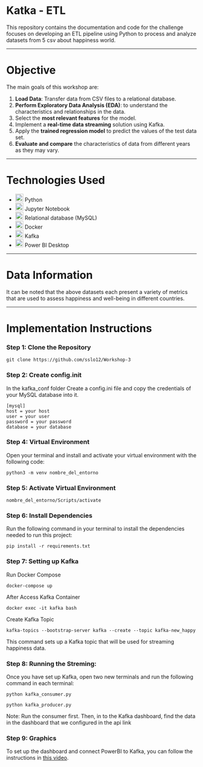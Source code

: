 # Katka - ETL
This repository contains the documentation and code for the challenge focuses on developing an ETL pipeline using Python to process and analyze datasets from 5 csv about happiness world.
***
# Objective
The main goals of this workshop are:

1. **Load Data**: Transfer data from CSV files to a relational database.
2.	**Perform Exploratory Data Analysis (EDA)**: to understand the characteristics and relationships in the data.
3.	Select the **most relevant features** for the model.
4.	Implement a **real-time data streaming** solution using Kafka.
5.	Apply the **trained regression model** to predict the values of the test data set.
6.	**Evaluate and compare** the characteristics of data from different years as they may vary.
***
# Technologies Used
  * <img src="https://github.com/sslo12/Workshop-1-ETL/assets/115416417/b23a91ab-151a-4dd8-b421-fc87111e3481" alt="Looker Studio" width="21px" height="21px"> Python
  * <img src="https://cdn.icon-icons.com/icons2/2667/PNG/512/jupyter_app_icon_161280.png" alt="Looker Studio" width="21px" height="21px"> Jupyter Notebook
  * <img src="https://cdn.icon-icons.com/icons2/2415/PNG/512/mysql_original_wordmark_logo_icon_146417.png" alt="Looker Studio" width="21px" height="21px"> Relational database (MySQL)
  * <img src="https://w7.pngwing.com/pngs/991/165/png-transparent-docker-hd-logo-thumbnail.png" alt="Docker" width="21px" height="21px"> Docker
  * <img src="https://cdn.icon-icons.com/icons2/2248/PNG/512/apache_kafka_icon_138937.png" alt="Kafka" width="21px" height="21px"> Kafka
  * <img src="https://i.pinimg.com/736x/7a/f2/1e/7af21eaf89a449831a1e12d640b54fae.jpg" alt="Looker Studio" width="21px" height="21px"> Power BI Desktop
***
# Data Information
It can be noted that the above datasets each present a variety of metrics that are used to assess happiness and well-being in different countries.
***
# Implementation Instructions
### Step 1: Clone the Repository
    git clone https://github.com/sslo12/Workshop-3

### Step 2: Create config.init
In the kafka_conf folder Create a config.ini file and copy the credentials of your MySQL database into it.
  ```
  [mysql]
host = your host
user = your user
password = your password
database = your database
  ```

### Step 4: Virtual Environment
Open your terminal and install and activate your virtual environment with the following code:
```
python3 -m venv nombre_del_entorno
```
### Step 5: Activate Virtual Environment
```
nombre_del_entorno/Scripts/activate
```
### Step 6: Install Dependencies
Run the following command in your terminal to install the dependencies needed to run this project:
```
pip install -r requirements.txt
```
### Step 7: Setting up Kafka
Run Docker Compose
```
docker-compose up
```

After Access Kafka Container
```
docker exec -it kafka bash
```

Create Kafka Topic
```
kafka-topics --bootstrap-server kafka --create --topic kafka-new_happy
```
This command sets up a Kafka topic that will be used for streaming happiness data.

### Step 8: Running the Streming:
Once you have set up Kafka, open two new terminals and run the following command in each terminal:
```
python kafka_consumer.py
```
```
python kafka_producer.py
```
Note: Run the consumer first.
Then, in to the Kafka dashboard, find the data in the dashboard that we configured in the api link

### Step 9: Graphics
To set up the dashboard and connect PowerBI to Kafka, you can follow the instructions in [this video](https://www.youtube.com/watch?v=B0nwAalcU7w&t=1s).

